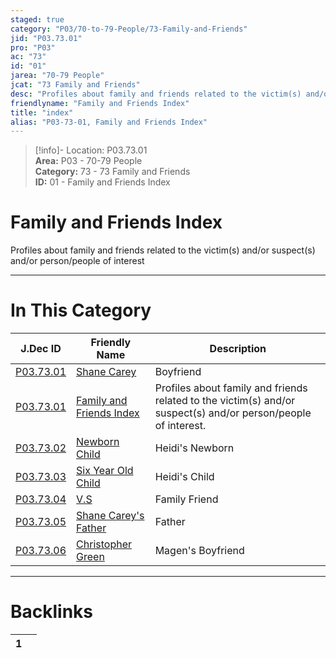 ```yaml
---  
staged: true  
category: "P03/70-to-79-People/73-Family-and-Friends"  
jid: "P03.73.01"  
pro: "P03"  
ac: "73"  
id: "01"  
jarea: "70-79 People"  
jcat: "73 Family and Friends"  
desc: "Profiles about family and friends related to the victim(s) and/or suspect(s) and/or person/people of interest."  
friendlyname: "Family and Friends Index"  
title: "index"  
alias: "P03-73-01, Family and Friends Index"  
---  
```

>[!info]- Location: P03.73.01  
>**Area:** P03 - 70-79 People  
>**Category:** 73 - 73 Family and Friends  
>**ID:** 01 - Family and Friends Index  
  
# Family and Friends Index  
  
Profiles about family and friends related to the victim(s) and/or suspect(s) and/or person/people of interest  
   
  
  
---  
# In This Category  
  
| J.Dec ID                                                                                                 | Friendly Name                                                                                                       | Description                                                                                                    |  
| -------------------------------------------------------------------------------------------------------- | ------------------------------------------------------------------------------------------------------------------- | -------------------------------------------------------------------------------------------------------------- |  
| [P03.73.01](./01-Shane-Carey.md#)         | [Shane Carey](./01-Shane-Carey.md#)                  | Boyfriend                                                                                                      |  
| [P03.73.01](index.md#)                  | [Family and Friends Index](index.md#)              | Profiles about family and friends related to the victim(s) and/or suspect(s) and/or person/people of interest. |  
| [P03.73.02](./02-Newborn-Child.md#)       | [Newborn Child](./02-Newborn-Child.md#)              | Heidi's Newborn                                                                                                |  
| [P03.73.03](./03-Six-Year-Old-Child.md#)  | [Six Year Old Child](./03-Six-Year-Old-Child.md#)    | Heidi's Child                                                                                                  |  
| [P03.73.04](./04-VS.md#)                  | [V.S](./04-VS.md#)                                   | Family Friend                                                                                                  |  
| [P03.73.05](./05-Shane-Careys-Father.md#) | [Shane Carey's Father](./05-Shane-Careys-Father.md#) | Father                                                                                                         |  
| [P03.73.06](./06-Christopher-Green.md#)   | [Christopher Green](./06-Christopher-Green.md#)      | Magen's Boyfriend                                                                                              |  
  
  
---  
# Backlinks  
<div><table class="dataview table-view-table"><thead class="table-view-thead"><tr class="table-view-tr-header"><th class="table-view-th"><span></span><span class="dataview small-text">1</span></th><th class="table-view-th"><span></span></th></tr></thead><tbody class="table-view-tbody"></tbody></table></div>